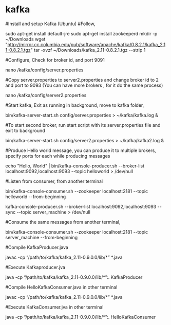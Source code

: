 # kafka

#Install and setup Kafka (Ubuntu)
#Follow,

 sudo apt-get install default-jre
 sudo apt-get install zookeeperd
 mkdir -p ~/Downloads
 wget "http://mirror.cc.columbia.edu/pub/software/apache/kafka/0.8.2.1/kafka_2.11-0.8.2.1.tgz"
 tar -xvzf ~/Downloads/kafka_2.11-0.8.2.1.tgz --strip 1

#Configure, Check for broker id, and port 9091

nano /kafka/config/server.properties

#Copy server.properties to server2.properties and change broker id to 2 and port to 9093 (You can have more brokers , for it do the same process)

nano /kafka/config/server2.properties

#Start kafka, Exit as running in background, move to kafka folder,

bin/kafka-server-start.sh config/server.properties > ~/kafka/kafka.log  &

#To start second broker, run start script with its server.properties file and exit to background

bin/kafka-server-start.sh config/server2.properties > ~/kafka/kafka2.log &

#Produce Hello world message, you can produce it to multiple brokers, specify ports for each while producing messages

echo "Hello, World" | bin/kafka-console-producer.sh --broker-list localhost:9092,localhost:9093 --topic helloworld > /dev/null

#Listen from consumer, from another terminal

bin/kafka-console-consumer.sh --zookeeper localhost:2181 --topic helloworld --from-beginning

kafka-console-producer.sh --broker-list localhost:9092,localhost:9093 --sync --topic server_machine > /dev/null

#Consume the same messages from another terminal,

bin/kafka-console-consumer.sh --zookeeper localhost:2181 --topic server_machine --from-beginning

#Compile KafkaProducer.java

javac -cp “/path/to/kafka/kafka_2.11-0.9.0.0/lib/*” *.java

#Execute Kafkaproducer.jva

java -cp “/path/to/kafka/kafka_2.11-0.9.0.0/lib/*”:. KafkaProducer

#Compile HelloKafkaConsumer.java in other terminal

javac -cp “/path/to/kafka/kafka_2.11-0.9.0.0/lib/*” *.java

#Execute KafkaConsumer.jva in other terminal

java -cp “/path/to/kafka/kafka_2.11-0.9.0.0/lib/*”:. HelloKafkaConsumer
